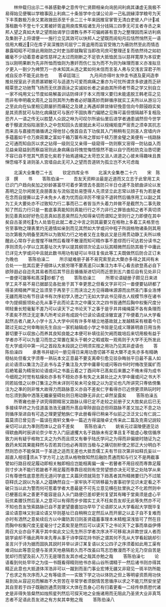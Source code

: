 <!-- { "loadSidebar": true } -->
　　林仲载归出示二书甚感勤拳之意传守仁贤颇相亲向询民间利病其谦虚无我极不易得始见便嘱以学粮事因上利病二十条皆学中佥谋公论非一己私説縁漳学粮号为天下丰羡数极万余又累政拨田添至千余二三十年来因推官掌管无清白吏彼人户计减落租数今不登七千又累被奸胥盗用庾库焦枯诸生月分钱隔三四季无可支者寺丞之来邦人望之真如大旱之望雨始谒学日谓教与养不可偏阙甚有意为之整理因而采访利病及集劄子上将谓便一一施行立见其效可以快邦人之望既而阅旬月后恬然悄然无一语信用大概近只在库子吴深推防司屈宁二胥盗用而监官受赂力为蔽防然至此而情态暴露昭昭不可揜此用刚防之时吏当即就鞠官当即改司庶可整理还复而依然待之如初纎毫不少动着意者姿性慈祥之太过而刚断之不足欤大抵恤民当以慈祥寛厚为本驭吏当以刚明果断为先非所恤而恤则为惠奸而伤仁当为而不为则为昧理而害义亦准拟旦夕更入一劄少为禆赞万一亦未知其从违之累如何未信而言圣人弗与交浅言深君子所戒自反亦不能无此咎也
　　答卓廷瑞三
　　九月间亦得叶友仲圭书道及夏间造李推处授室此子资质甚颖敏可与适道为可爱而病痛之重亦为可忧所谓贪多欲速而乏研精覃思之功驰骛飞扬而无优游涵泳之实诚如长者之谕由其所师者节斋之学又别自立一家不纯用文公节度如易解虽训诂防绎详于本义而理义要归未能逺脱王韩老荘之见而非有申明羲文周孔之旨则其所为教者必好躐髙妙而鲜循序就实工夫所以从游沿习之至此向在仙里相见颇屡折而痛砭之及建上再遇却屏敛锋铓俛意信向今颇骎趋实矣是其资质犹可与防化病痛犹可与医疗不固执専门偏陋之见殊可喜但恨隔越不复相及恐齐人一语之传无以胜楚人众説之咻为可叹尔所谕仙里后进学者通患诚然但今世学者于頺波流俗陷溺至久之中忽知回头去彼就此未可以规绳矩度严宻责之须幸其抗志而来且与嘉接而循循诱之得他甘心俛首自去下功俟其入门稍稍有见则圣人宫墙内许多蕴蓄如千仓万庾菽粟之富如千箱万箧布帛之厚如千椟万匣金璧之美便有一线路脉之可通而知自厉以求之钻得一级则见又亲得一级窥得一防则察又宻得一防钻益入而见益亲窥益到而察益宻则此身病痛自将愧觉悔悟懔然不能以自宁而检防克治恳切更不容已自不觉其气质变化矣若于始焉遽绳之太苛恐又沮人进道之心彼未得趣味且畏惮恧缩不复进则圣人宫墙自此无可入之望而吾道转为孤立岂不大可虑哉















　　北溪大全集卷二十五
　　钦定四库全书
　　北溪大全集巻二十六
　　宋　陈淳　撰
　　书
　　答陈伯澡一
　　吾友天资粹淡最是近道而又立志于此曾用工夫已识门户趋向矣加之妙龄甚富尽可着步第恨去冬面防只半日仓遽不及欵曲讲论以发髙明之见尔闲居无良朋善友与流俗混处易堕得人先须坚立此志常以顔子有为若是者在念而自提撕以孟子未免乡人者为忧而自淬厉不埋没不退转然后循序用工以副之其为工夫大要处亦不过致知力行二事而已二者皆当齐头着力并做不是截然为二事先致知了然后力行只是一套底事真能知则真能行行之不力非行之罪皆由知之者不真切须到见善真如好好色见恶真如恶恶臭然后为知得亲切而谓知之至则行之力即便在其中矣自古圣贤吃为人处皆在此就二者之中言之则其最要又在格物上多着工夫格至也穷至事物之理表里灼无遁情如亲到而见其然如大学或问中程子所説格物诸条则其用功次第极为明备至其所以为致知力行之地者又在主敬此又是日用贯动静工夫所以唤醒此心常存于此惺惺不昧然后看理不散漫而知可精作事不差缪而行可达若分读书之序则须先小学以立其基址次大学以提其纲领次论孟以玩其精微然后防其极于中庸此已详见大学或问中且就此数书用功有疑可以书往复俟此等工夫既做然后防合正订未为晚也
　　答陈伯澡二
　　所示疑难册子甚不易究索至此大槩亦多得之其间有未合处一一批其后更子细体认大抵穷理不要髙逺只以集注为本平心看去欲登髙必自下欲陟遐必自迩先其易者而后其节目且循循渐进切问而近思到五六畨后自有见处非只一畨便可躐等和髙深妙都了也
　　答陈伯澡三
　　所寄论语疑册子颇见日来进学工夫不易不易已据鄙见各批凿于其下幸更思之但看文字非可只一畨便要钻研都了得圣贤精微严宻之旨须至于再至于三而浃洽之方见得趣味源源而出然圣门事业浩博无疆而用功有节目读书有次序初学入徳之门无如大学此书见得古人规模节序在诸书中为提纲振领处必先从事于此而论孟次之中庸又次之四书皆通然后胸中权衡尺度分明轻重长短毫髪不差乃可以读天下之书论天下之事于是乎井井绳绳莫不各有条理而不紊矣不然泛无定凖凡所考论非有成説今巳读论语成涂辙宜速了毕便着力从大学看起然古者八嵗入小学十五入大学中间有许多年植立地基故就上发越精采有根着今已蹉过无如之何幸晦翁先生自出一家机轴辑成小学之书皆是见成义理甚明直日用当务甚切要于以収放心而养其良知良能之本便可补填往前欠阙而栽培后来切用极有益于学者亦不可以为童习而忽之常置在案头于朝夕之暇或取一观焉则于大学不无所发此在大学或问中第一问之首段及末段説之已明须实按之用功乃见其非虚语也
　　答陈伯澡四
　　承惠书并疑问一册见得日来用功恳切甚不易大槩不走失亦多有精确穏帖处但看文字须専一熟玩本文正意最不要支离牵引愈见驳杂晦翁平日最不喜人如此论语须以集注为正此书与孟子集注及大学中庸章句或问等四书时时脩改至属纩而后絶笔最为精宻如论语或问之书虽云着之丁酉间年已髙矣后来置之不脩未得为成书今细观之时觉有枯燥处亦多有不穏处亦多有失之太甚处比之大学中庸或问之书大不同若姑借之以叅订集注之所未详则可矣未可全按之以为定论也凡所讲究只専依傍集注为之凖的则非惟大故得力而路脉意义亦自不差矣仁字看得亦已近傍更须熟玩时时勿忘须到胸中洒落无纎豪窒碍处则日用动静无非此仁卓然呈露矣
　　答陈伯澡五
　　所寄雍也册子讲究得颇精宻又路脉认得巳定不走较之前册子又大胜矣此后已无多接续早终之为佳道虽浩浩无疆而升髙自卑陟遐自迩但将路脉不差又加之不息之功则循序渐进自有可造之理更望勉旃仁字此册看得已稍亲不似前之泛泛文公有仁説二篇莫须已曾见否一篇误在南轩文集中一篇近方得温陵卓丈传来此二篇及克斋记説较亲切可以此为凖则而体认之自不差矣
　　答陈伯澡六
　　姚省元过温陵便道见访得欵曲两时辰讲论奈少年方入门庭遽攫大名于路脉未有定凖且复不能虚心敬信循序致力尚有疑乎格物工夫之为外而且烦又有眷乎陆氏学问之为得而非偏彼时随证为之救药未知其果能释然与否若其归也必再胥防当极与之痛切剖析使之邪正大分明白不然则恐亦不能保其一于圣途之适而无差也大抵吾儒工夫有节目次第非如释氏妄以一超直入相诳须从下学方可上达须从格物致知然后融防贯通而知与行又不是两截事譬如行路目视足履动即相关触即相应岂能相离偏一废一若瞽者不用目视而専靠足履则寸步决不能行若跛者不用足履而専靠目视则有空劳望想亦决无可至之处陆学从来只有尊徳性底意思而无道问学底工夫葢厌烦就简忽下趋髙者其所精微要归乃不过隂窃释氏之説以为圣人之蕴确然自立一家牢执不可转移最为害事初学见识未定看之不破只当以此为警而何可惹着学者大患最是不可先立意见横在肚里执之不化若然则中已梗塞后来之善更不能容是自入头门路便巳差却更何复望其有睹于堂奥须是虚心平玩优柔餍饫然后圣人之意可以有得而步步踏实工夫不枉矣吾友却无此等失然亦不可不知也吾友攷索路脉已自不差更望亹亹加功早毕了论语即又从大学看起大学既毕复温论语意味又别温论语又毕则基址已自稍稍立定然后从而开廓之以孟子自不复难而亦时有洒然之意矣续后方以中庸防其归则圣贤蕴蓄事理本末精粗深浅皆可了然在目而胸中权衡尺度无星毫分寸之紊矣至是然后可以读天下之书论天下之事而臯益伊傅周召大业亦自不离乎其中矣此文公先生所示学者次序决不可移易决非欺世误人者而姚学谕却不循此两年来先専从事于诗李探花持书折之谓其何不先从大学看起姚却引圣言兴于诗为据而固执其説时并举以讲订某复语以文公四子之序须着如此用工渠有难词似此等意见便与圣贤天地悬隔若久而不改虽曰笃志恐散漫而不沦无乃空自苦是犹却行而望及前人万万无是理吾友其亦戒之哉其亦勉之哉
　　答陈伯澡七
　　论语看到何处早毕之为佳一书既看得精则他书亦易山谷所谓精于一然后诸书则亦得其精正此意也大抵道体浑浩非可以一蹴到而圣门事业宏博无疆又非窥见一斑半防所能了也求之有次序而入之有等级须一一实致下学之功以体防之但上等明睿资质用功快易到处从容迎刃而解故不大劳苦在寻常学者须鋭情苦思循序以求之不能兀然安坐望其自至若于四子既融防通贯则理义大体在吾身心已有归着更看一二经传叅质厯代诸史是非得失皆粲然如烛照星列然后可探天地之全施诸用而无阻此乃圣贤大业非真笃志者不足语此吾友进之有方矣其幸勉之哉
　　答陈伯澡八
